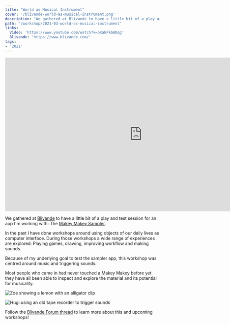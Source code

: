 ```yaml
---
title: "World as Musical Instrument"
cover: '/blivande-world-as-musical-instrument.png'
description: "We gathered at Blivande to have a little bit of a play around music, tangible interface and triggering sounds."
path: '/workshop/2021-03-world-as-musical-instrument'
links:
  Video: 'https://www.youtube.com/watch?v=bKaNFkGADqg'
  Blivande: 'https://www.blivande.com/'
tags:
- '2021'
---
```


<iframe width="890" height="500" src="https://www.youtube-nocookie.com/embed/bKaNFkGADqg" title="YouTube video player" frameborder="0" allow="accelerometer; autoplay; clipboard-write; encrypted-media; gyroscope; picture-in-picture" allowfullscreen></iframe>

We gathered at [Blivande](http://www.blivande.com) to have a little bit of a play and test session for an app I'm working with: The [Makey Makey Sampler](https://makeymakey.com/sampler).

In the past I have done workshops around using objects of our daily lives as computer interface. During those workshops a wide range of experiences are explored: Playing games, drawing, improving workflow and making sounds.

Because of my underlying goal to test the sampler app, this workshop was centred around music and triggering sounds.

Most people who came in had never touched a Makey Makey before yet they have all been able to inspect and explore the material and its potential for musicality.

![Zoe showing a lemon with an alligator clip](./blivande-world-as-musical-instrument1.png)

![Hugi using an old tape recorder to trigger sounds](./blivande-world-as-musical-instrument3.png)

Follow the [Blivande Forum thread](https://forum.blivande.com/t/the-world-as-a-music-instrument-workshop/2048) to learn more about this and upcoming workshops!
